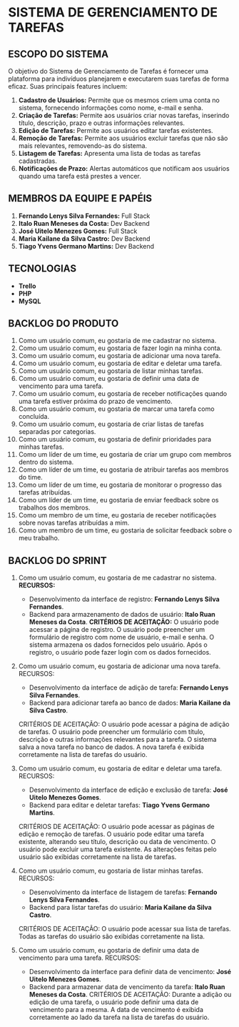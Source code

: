 # SISTEMA DE GERENCIAMENTO DE TAREFAS

## ESCOPO DO SISTEMA

O objetivo do Sistema de Gerenciamento de Tarefas é fornecer uma plataforma para indivíduos planejarem e executarem suas tarefas de forma eficaz. Suas principais features incluem:

1. **Cadastro de Usuários:** Permite que os mesmos criem uma conta no sistema, fornecendo informações como nome, e-mail e senha.
2. **Criação de Tarefas:** Permite aos usuários criar novas tarefas, inserindo título, descrição, prazo e outras informações relevantes.
3. **Edição de Tarefas:** Permite aos usuários editar tarefas existentes.
4. **Remoção de Tarefas:** Permite aos usuários excluir tarefas que não são mais relevantes, removendo-as do sistema.
5. **Listagem de Tarefas:** Apresenta uma lista de todas as tarefas cadastradas.
6. **Notificações de Prazo:** Alertas automáticos que notificam aos usuários quando uma tarefa está prestes a vencer.

## MEMBROS DA EQUIPE E PAPÉIS

1. **Fernando Lenys Silva Fernandes:** Full Stack
2. **Italo Ruan Meneses da Costa:** Dev Backend
3. **José Uitelo Menezes Gomes:** Full Stack
4. **Maria Kailane da Silva Castro:** Dev Backend
5. **Tiago Yvens Germano Martins:** Dev Backend

## TECNOLOGIAS

- **Trello**
- **PHP**
- **MySQL**

## BACKLOG DO PRODUTO

1. Como um usuário comum, eu gostaria de me cadastrar no sistema.
2. Como um usuário comum, eu gostaria de fazer login na minha conta.
3. Como um usuário comum, eu gostaria de adicionar uma nova tarefa.
4. Como um usuário comum, eu gostaria de editar e deletar uma tarefa.
5. Como um usuário comum, eu gostaria de listar minhas tarefas.
6. Como um usuário comum, eu gostaria de definir uma data de vencimento para uma tarefa.
7. Como um usuário comum, eu gostaria de receber notificações quando uma tarefa estiver próxima do prazo de vencimento.
8. Como um usuário comum, eu gostaria de marcar uma tarefa como concluída.
9. Como um usuário comum, eu gostaria de criar listas de tarefas separadas por categorias.
10. Como um usuário comum, eu gostaria de definir prioridades para minhas tarefas.
11. Como um líder de um time, eu gostaria de criar um grupo com membros dentro do sistema.
12. Como um líder de um time, eu gostaria de atribuir tarefas aos membros do time.
13. Como um líder de um time, eu gostaria de monitorar o progresso das tarefas atribuídas.
14. Como um líder de um time, eu gostaria de enviar feedback sobre os trabalhos dos membros.
15. Como um membro de um time, eu gostaria de receber notificações sobre novas tarefas atribuídas a mim.
16. Como um membro de um time, eu gostaria de solicitar feedback sobre o meu trabalho.

## BACKLOG DO SPRINT

1. Como um usuário comum, eu gostaria de me cadastrar no sistema.
   **RECURSOS:**
   - Desenvolvimento da interface de registro: **Fernando Lenys Silva Fernandes**.
   - Backend para armazenamento de dados de usuário: **Italo Ruan Meneses da Costa**.
   **CRITÉRIOS DE ACEITAÇÃO:**
   O usuário pode acessar a página de registro.
   O usuário pode preencher um formulário de registro com nome de usuário, e-mail e senha.
   O sistema armazena os dados fornecidos pelo usuário.
   Após o registro, o usuário pode fazer login com os dados fornecidos.
     
2. Como um usuário comum, eu gostaria de adicionar uma nova tarefa.
   RECURSOS:
   - Desenvolvimento da interface de adição de tarefa: **Fernando Lenys Silva Fernandes**.
   - Backend para adicionar tarefa ao banco de dados: **Maria Kailane da Silva Castro**.
     
   CRITÉRIOS DE ACEITAÇÃO:
   O usuário pode acessar a página de adição de tarefas.
   O usuário pode preencher um formulário com título, descrição e outras informações relevantes para a tarefa.
   O sistema salva a nova tarefa no banco de dados.
   A nova tarefa é exibida corretamente na lista de tarefas do usuário.

3. Como um usuário comum, eu gostaria de editar e deletar uma tarefa.
   RECURSOS:
   - Desenvolvimento da interface de edição e exclusão de tarefa: **José Uitelo Menezes Gomes**.
   - Backend para editar e deletar tarefas: **Tiago Yvens Germano Martins**.
     
   CRITÉRIOS DE ACEITAÇÃO:
   O usuário pode acessar as páginas de edição e remoção de tarefas.
   O usuário pode editar uma tarefa existente, alterando seu título, descrição ou data de vencimento.
   O usuário pode excluir uma tarefa existente.
   As alterações feitas pelo usuário são exibidas corretamente na lista de tarefas.

4. Como um usuário comum, eu gostaria de listar minhas tarefas.
   RECURSOS:
   - Desenvolvimento da interface de listagem de tarefas: **Fernando Lenys Silva Fernandes**.
   - Backend para listar tarefas do usuário: **Maria Kailane da Silva Castro**.
   
   CRITÉRIOS DE ACEITAÇÃO:
   O usuário pode acessar sua lista de tarefas.
   Todas as tarefas do usuário são exibidas corretamente na lista.

5. Como um usuário comum, eu gostaria de definir uma data de vencimento para uma tarefa.
   RECURSOS:
   - Desenvolvimento da interface para definir data de vencimento: **José Uitelo Menezes Gomes**.
   - Backend para armazenar data de vencimento da tarefa: **Italo Ruan Meneses da Costa**.
   CRITÉRIOS DE ACEITAÇÃO:
   Durante a adição ou edição de uma tarefa, o usuário pode definir uma data de vencimento para a mesma.
   A data de vencimento é exibida corretamente ao lado da tarefa na lista de tarefas do usuário.

